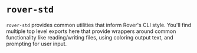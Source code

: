 # `rover-std`

`rover-std` provides common utilities that inform Rover's CLI style. You'll find multiple top level exports here that provide wrappers around common functionality like reading/writing files, using coloring output text, and prompting for user input.
